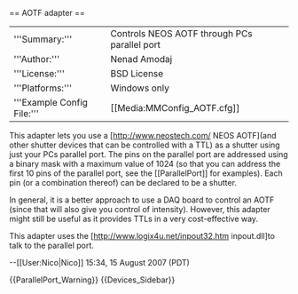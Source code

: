== AOTF adapter ==

<table><tr><td>
'''Summary:'''</td><td>Controls NEOS AOTF through PCs parallel port</td></tr>
<tr><td>'''Author:'''</td><td>Nenad Amodaj</td></tr>
<tr><td>'''License:'''</td><td>BSD License</td></tr> 
<tr><td>'''Platforms:'''</td><td>Windows only</td></tr>
<tr><td>'''Example Config File:'''</td><td>[[Media:MMConfig_AOTF.cfg]]</td></tr>
</table>

This adapter lets you use a [http://www.neostech.com/ NEOS AOTF](and other shutter devices that can be controlled with a TTL) as a shutter using just your PCs parallel port.  The pins on the parallel port are addressed using a  binary mask with a maximum value of 1024 (so that you can address the first 10 pins of the parallel port, see the [[ParallelPort]] for examples).  Each pin (or a combination thereof) can be declared to be a shutter.  

In general, it is a better approach to use a DAQ board to control an AOTF (since that will also give you control of intensity).  However, this adapter might still be useful as it provides TTLs in a very cost-effective way.

This adapter uses the [http://www.logix4u.net/inpout32.htm inpout.dll]to talk to the parallel port.

--[[User:Nico|Nico]] 15:34, 15 August 2007 (PDT)

{{ParallelPort_Warning}}
{{Devices_Sidebar}}
